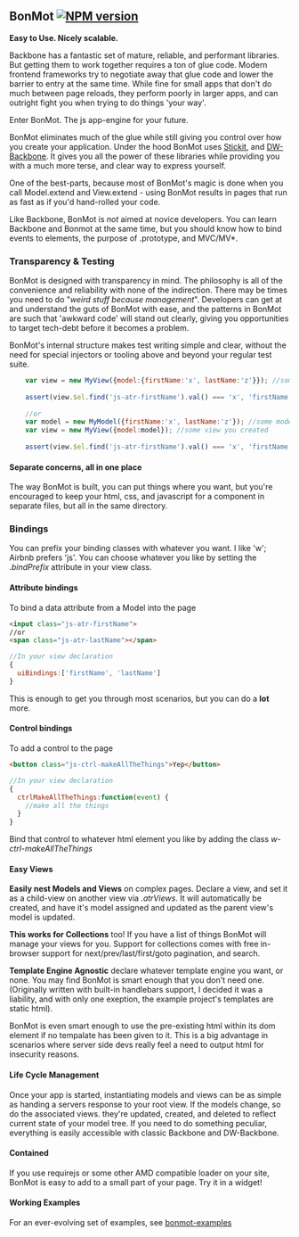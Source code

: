 ## BonMot [![NPM version][npm-image]][npm-url]

**Easy to Use. Nicely scalable.**

Backbone has a fantastic set of mature, reliable, and performant libraries. But getting them to work 
together requires a ton of glue code. Modern frontend frameworks try to negotiate away that glue code
 and lower the barrier to entry at the same time. While fine for small apps that don't do much between
  page reloads, they perform poorly in larger apps, and can outright fight you when trying to do things 
  'your way'.

Enter BonMot. The js app-engine for your future. 

BonMot eliminates much of the glue while still giving you control over how you create your application. 
Under the hood BonMot uses [Stickit](https://github.com/NYTimes/backbone.stickit), 
and [DW-Backbone](https://github.com/relativityboy/dw-backbone). It gives you all the power of these
libraries while providing you with a much more terse, and clear way to express yourself.

One of the best-parts, because most of BonMot's magic is done when you call Model.extend and 
View.extend - using BonMot results in pages that run as fast as if you'd hand-rolled your code.

Like Backbone, BonMot is *not* aimed at novice developers. You can learn Backbone and Bonmot at the same
time, but you should know how to bind events to elements, the purpose of .prototype, and MVC/MV*.


### Transparency & Testing

BonMot is designed with transparency in mind. The philosophy is all of the convenience and reliability
with none of the indirection. There may be times you need to do "*weird stuff because management*".
Developers can get at and understand the guts of BonMot with ease, and the patterns in BonMot are such
that 'awkward code' will stand out clearly, giving you opportunities to target tech-debt before it becomes
a problem.

BonMot's internal structure makes test writing simple and clear, without the need for special injectors or 
tooling above and beyond your regular test suite.
```javascript
    var view = new MyView({model:{firstName:'x', lastName:'z'}}); //some view you created
    
    assert(view.$el.find('js-atr-firstName').val() === 'x', 'firstName bound to the dom');
    
    //or
    var model = new MyModel({firstName:'x', lastName:'z'}); //some model you created
    var view = new MyView({model:model}); //some view you created
        
    assert(view.$el.find('js-atr-firstName').val() === 'x', 'firstName bound to the dom');
```


#### Separate concerns, all in one place

The way BonMot is built, you can put things where you want, but you're encouraged to keep your html, css, 
and javascript for a component in separate files, but all in the same directory.

### Bindings

You can prefix your binding classes with whatever you want. I like 'w'; Airbnb prefers 'js'. You can choose whatever 
you like by setting the *.bindPrefix* attribute in your view class.
 
#### Attribute bindings

To bind a data attribute from a Model into the page
 
```html
<input class="js-atr-firstName">
//or
<span class="js-atr-lastName"></span>
```
```javascript
//In your view declaration
{
  uiBindings:['firstName', 'lastName']
}

```
 
This is enough to get you through most scenarios, but you can do a **lot** more.

#### Control bindings

To add a control to the page
```html
<button class="js-ctrl-makeAllTheThings">Yep</button>
```
```javascript
//In your view declaration
{
  ctrlMakeAllTheThings:function(event) {
    //make all the things
  }
}

```

Bind that control to whatever html element you like by adding the class *w-ctrl-makeAllTheThings*

#### Easy Views
**Easily nest Models and Views** on complex pages. Declare a view, and set it as a child-view 
on another view via *.atrViews*. It will automatically 
be created, and have it's model assigned and updated as the parent view's model is updated.

**This works for Collections** too! If you have a list of things BonMot will manage your views for you. 
Support for collections comes with free in-browser support for next/prev/last/first/goto pagination, and search.

**Template Engine Agnostic** declare whatever template engine you want, or none. You may find BonMot is smart
enough that you don't need one. (Originally written with built-in handlebars support, I decided it was a liability, 
and with only one exeption, the example project's templates are static html). 

BonMot is even smart enough to use the pre-existing html within its dom element if no tempalate has 
been given to it. This is a big advantage in scenarios where server side devs really feel a need to 
output html for insecurity reasons.

#### Life Cycle Management
Once your app is started, instantiating models and views can be as simple as handing a servers response to 
your root view. If the models change, so do the associated views. they're updated, created, and deleted
to reflect current state of your model tree. 
If you need to do something peculiar, everything is easily accessible with
classic Backbone and DW-Backbone. 

#### Contained
If you use requirejs or some other AMD compatible loader on your site, BonMot is easy to add to a small 
part of your page. Try it in a widget!

#### Working Examples
For an ever-evolving set of examples, see [bonmot-examples](https://github.com/relativityboy/bonmot-examples/)

[npm-image]: https://img.shields.io/npm/v/bonmot.svg
[npm-url]: https://www.npmjs.com/package/bonmot